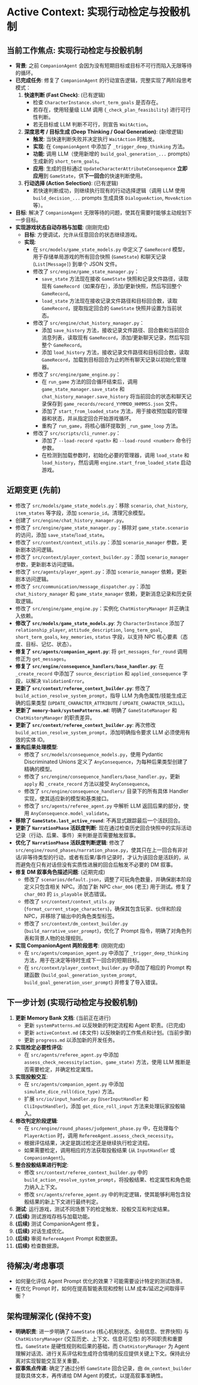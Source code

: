 # Active Context: 实现行动检定与投骰机制

## 当前工作焦点: 实现行动检定与投骰机制

*   **背景**: 之前 `CompanionAgent` 会因为没有短期目标或目标不可行而陷入无限等待的循环。
*   **已完成任务**: 修复了 `CompanionAgent` 的行动宣告逻辑，完整实现了两阶段思考模式：
    1.  **快速判断 (Fast Check)**: (已有逻辑)
        *   检查 `CharacterInstance.short_term_goals` 是否存在。
        *   若存在，使用轻量级 LLM 调用 (`_check_plan_feasibility`) 进行可行性判断。
        *   若无目标或 LLM 判断不可行，则宣告 `WaitAction`。
    2.  **深度思考 / 目标生成 (Deep Thinking / Goal Generation)**: (新增逻辑)
        *   **触发**: 当快速判断失败并决定执行 `WaitAction` 时触发。
        *   **实现**: 在 `CompanionAgent` 中添加了 `_trigger_deep_thinking` 方法。
        *   **功能**: 调用 LLM（使用新增的 `build_goal_generation_...` prompts）生成新的 `short_term_goals`。
        *   **应用**: 生成的目标通过 `UpdateCharacterAttributeConsequence` **立即应用**到 `GameState`，供**下一回合**的快速判断使用。
    3.  **行动选择 (Action Selection)**: (已有逻辑)
        *   若快速判断成功，则继续执行现有的行动选择逻辑（调用 LLM 使用 `build_decision_...` prompts 生成具体 `DialogueAction`, `MoveAction` 等）。
*   **目标**: 解决了 `CompanionAgent` 无限等待的问题，使其在需要时能够主动规划下一步目标。
*   **实现游戏状态自动存档与加载**: (刚刚完成)
    *   **目标**: 方便调试，允许从任意回合的状态继续游戏。
    *   **实现**:
        *   在 `src/models/game_state_models.py` 中定义了 `GameRecord` 模型，用于存储单局游戏的所有回合快照 (`GameState`) 和聊天记录 (`List[Message]`) 到单个 JSON 文件。
        *   修改了 `src/engine/game_state_manager.py`：
            *   `save_state` 方法现在接收 `GameState` 快照和记录文件路径，读取现有 `GameRecord`（如果存在），添加/更新快照，然后写回整个 `GameRecord`。
            *   `load_state` 方法现在接收记录文件路径和目标回合数，读取 `GameRecord`，提取指定回合的 `GameState` 快照并设置为当前状态。
        *   修改了 `src/engine/chat_history_manager.py`：
            *   添加 `save_history` 方法，接收记录文件路径、回合数和当前回合消息列表，读取现有 `GameRecord`，添加/更新聊天记录，然后写回整个 `GameRecord`。
            *   添加 `load_history` 方法，接收记录文件路径和目标回合数，读取 `GameRecord`，加载到目标回合为止的所有聊天记录以初始化管理器。
        *   修改了 `src/engine/game_engine.py`：
            *   在 `run_game` 方法的回合循环结束后，调用 `game_state_manager.save_state` 和 `chat_history_manager.save_history` 将当前回合的状态和聊天记录保存到 `game_records/record_YYMMDD_HHMMSS.json` 文件。
            *   添加了 `start_from_loaded_state` 方法，用于接收预加载的管理器和状态，并从指定回合开始游戏循环。
            *   重构了 `run_game`，将核心循环提取到 `_run_game_loop` 方法。
        *   修改了 `src/scripts/cli_runner.py`：
            *   添加了 `--load-record <path>` 和 `--load-round <number>` 命令行参数。
            *   在检测到加载参数时，初始化必要的管理器，调用 `load_state` 和 `load_history`，然后调用 `engine.start_from_loaded_state` 启动游戏。

## 近期变更 (先前)

*   修改了 `src/models/game_state_models.py`：移除 `scenario`, `chat_history`, `item_states` 等字段，添加 `scenario_id`。清理冗余模型。
*   创建了 `src/engine/chat_history_manager.py`。
*   修改了 `src/engine/game_state_manager.py`：移除对 `game_state.scenario` 的访问，添加 `save_state`/`load_state`。
*   修改了 `src/context/context_utils.py`：添加 `scenario_manager` 参数，更新剧本访问逻辑。
*   修改了 `src/context/player_context_builder.py`：添加 `scenario_manager` 参数，更新剧本访问逻辑。
*   修改了 `src/agents/player_agent.py`：添加 `scenario_manager` 依赖，更新剧本访问逻辑。
*   修改了 `src/communication/message_dispatcher.py`：添加 `chat_history_manager` 和 `game_state_manager` 依赖，更新消息记录和历史获取逻辑。
*   修改了 `src/engine/game_engine.py`：实例化 `ChatHistoryManager` 并正确注入依赖。
*   **修改了 `src/models/game_state_models.py`**: 为 `CharacterInstance` 添加了 `relationship_player`, `attitude_description`, `long_term_goal`, `short_term_goals`, `key_memories`, `status` 字段，以支持 NPC 核心要素（态度、目标、记忆、状态）。
*   **修复了 `src/agents/companion_agent.py`**: 将 `get_messages_for_round` 调用修正为 `get_messages`。
*   **修复了 `src/engine/consequence_handlers/base_handler.py`**: 在 `_create_record` 中添加了 `source_description` 和 `applied_consequence` 字段，以解决 `ValidationError`。
*   **更新了 `src/context/referee_context_builder.py`**: 修改了 `build_action_resolve_system_prompt`，指导 LLM 为角色属性/技能生成正确的后果类型 (`UPDATE_CHARACTER_ATTRIBUTE` / `UPDATE_CHARACTER_SKILL`)。
*   **更新了 `memory-bank/systemPatterns.md`**: 明确了 `GameStateManager` 和 `ChatHistoryManager` 的职责差异。
*   **更新了 `src/context/referee_context_builder.py`**: 再次修改 `build_action_resolve_system_prompt`，添加明确指令要求 LLM 必须使用有效的实体 ID。
*   **重构后果处理模型**:
    *   修改了 `src/models/consequence_models.py`，使用 Pydantic Discriminated Unions 定义了 `AnyConsequence`，为每种后果类型创建了精确的模型。
    *   修改了 `src/engine/consequence_handlers/base_handler.py`，更新 `apply` 和 `_create_record` 方法以接受 `AnyConsequence`。
    *   修改了 `src/engine/consequence_handlers/` 目录下的所有具体 Handler 实现，使其适应新的模型和基类接口。
    *   修改了 `src/agents/referee_agent.py` 中解析 LLM 返回后果的部分，使用 `AnyConsequence.model_validate`。
*   **移除了 `GameState.last_active_round`**: 不再显式跟踪最后一个活跃回合。
*   **更新了 `NarrationPhase` 活跃度判断**: 现在通过检查历史回合快照中的实际活动记录（行动、后果、事件）来判断是否需要触发叙事。
*   **优化了 `NarrationPhase` 活跃度判断逻辑**: 修改了 `src/engine/round_phases/narration_phase.py`，使其只在上一回合有非对话/非等待类型的行动，或者有后果/事件记录时，才认为该回合是活跃的，从而避免在只有对话但没有实质性进展的回合后触发不必要的 DM 叙事。
*   **修复 DM 叙事角色描述问题**: (近期完成)
    *   修改了 `scenarios/default.json`，调整了可玩角色数量，并确保剧本阶段定义只包含相关 NPC。添加了新 NPC `char_006` (老王) 用于测试。修复了 `char_003` 的 `is_playable` 状态错误。
    *   修改了 `src/context/context_utils.py` (`format_current_stage_characters`)，确保其包含玩家、伙伴和阶段 NPC，并移除了输出中的角色类型标签。
    *   修改了 `src/context/dm_context_builder.py` (`build_narrative_user_prompt`)，优化了 Prompt 指令，明确了对角色列表和背景人物的处理规则。
*   **实现 CompanionAgent 两阶段思考**: (刚刚完成)
    *   在 `src/agents/companion_agent.py` 中添加了 `_trigger_deep_thinking` 方法，用于在决定等待时生成下一回合的短期目标。
    *   在 `src/context/player_context_builder.py` 中添加了相应的 Prompt 构建函数 (`build_goal_generation_system_prompt`, `build_goal_generation_user_prompt`) 并修复了导入错误。

## 下一步计划 (实现行动检定与投骰机制)

1.  **更新 Memory Bank 文档**: (当前正在进行)
    *   更新 `systemPatterns.md` 以反映新的判定流程和 Agent 职责。(已完成)
    *   更新 `activeContext.md` (本文件) 以反映新的工作焦点和计划。(当前步骤)
    *   更新 `progress.md` 以添加新的开发任务。
2.  **实现检定必要性评估**:
    *   在 `src/agents/referee_agent.py` 中添加 `assess_check_necessity(action, game_state)` 方法，使用 LLM 推断是否需要检定，并确定检定属性。
3.  **实现投骰交互**:
    *   在 `src/agents/companion_agent.py` 中添加 `simulate_dice_roll(dice_type)` 方法。
    *   扩展 `src/io/input_handler.py` (`UserInputHandler` 和 `CliInputHandler`)，添加 `get_dice_roll_input` 方法来处理玩家投骰输入。
4.  **修改判定阶段逻辑**:
    *   在 `src/engine/round_phases/judgement_phase.py` 中，在处理每个 `PlayerAction` 时，调用 `RefereeAgent.assess_check_necessity`。
    *   根据评估结果，决定是跳过检定还是继续执行检定流程。
    *   如果需要检定，调用相应的方法获取投骰结果 (从 `InputHandler` 或 `CompanionAgent`)。
5.  **整合投骰结果进行判定**:
    *   修改 `src/context/referee_context_builder.py` 中的 `build_action_resolve_system_prompt`，将投骰结果、检定属性和角色能力纳入上下文。
    *   修改 `src/agents/referee_agent.py` 中的判定逻辑，使其能够利用包含投骰结果的新上下文进行最终判定。
6.  **测试**: 运行游戏，测试不同场景下的检定触发、投骰交互和判定结果。
7.  **(后续)** 测试游戏存档与加载功能。
8.  **(后续)** 测试 CompanionAgent 修复。
9.  **(后续)** 对话生成优化。
10. **(后续)** 审阅 `RefereeAgent` Prompt 和数据源。
11. **(后续)** 检查数据源。

## 待解决/考虑事项

*   如何量化评估 Agent Prompt 优化的效果？可能需要设计特定的测试场景。
*   在优化 Prompt 时，如何在提高智能表现和控制 LLM 成本/延迟之间取得平衡？

## 架构理解深化 (保持不变)

*   **明确职责**: 进一步明确了 `GameState` (核心机制状态、全局信息、世界快照) 与 `ChatHistoryManager` (交互历史、上下文、信息可见性) 的不同职责和重要性。`GameState` 是硬性规则和后果的基础，而 `ChatHistoryManager` 为 Agent 理解对话流、进行关系评估和生成符合情境的反应提供关键上下文。保持此分离对实现智能交互至关重要。
*   **叙事焦点传递**: 确定了通过分析 `GameState` 回合记录，由 `dm_context_builder` 提取具体文本，再传递给 DM Agent 的模式，以提高叙事准确性。
